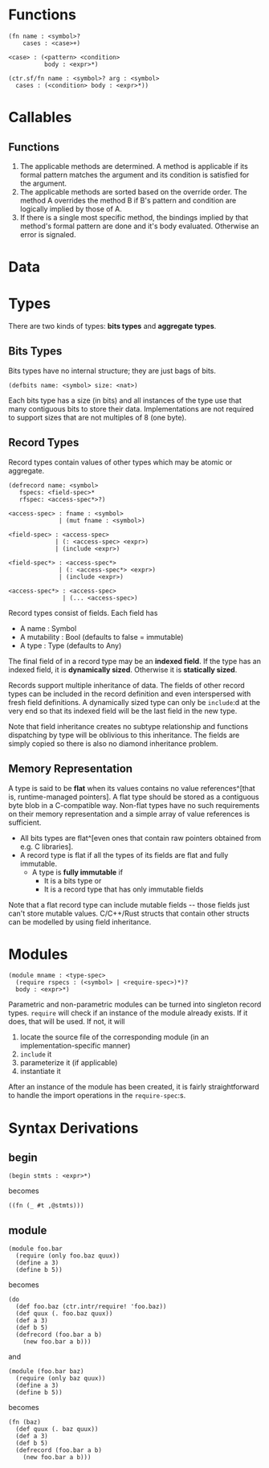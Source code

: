 # Functions

    (fn name : <symbol>?
        cases : <case>+)

    <case> : (<pattern> <condition>
              body : <expr>*)

    (ctr.sf/fn name : <symbol>? arg : <symbol>
      cases : (<condition> body : <expr>*))

# Callables

## Functions

1. The applicable methods are determined. A method is applicable if its formal
   pattern matches the argument and its condition is satisfied for the argument.
2. The applicable methods are sorted based on the override order. The method A
   overrides the method B if B's pattern and condition are logically implied by
   those of A.
3. If there is a single most specific method, the bindings implied by that method's
   formal pattern are done and it's body evaluated. Otherwise an error is signaled.

# Data

# Types

There are two kinds of types: **bits types** and **aggregate types**.

## Bits Types

Bits types have no internal structure; they are just bags of bits.

    (defbits name: <symbol> size: <nat>)

Each bits type has a size (in bits) and all instances of the type use that many
contiguous bits to store their data. Implementations are not required to support
sizes that are not multiples of 8 (one byte).

## Record Types

<!-- TODO: parametrics -->

Record types contain values of other types which may be atomic or aggregate.

    (defrecord name: <symbol>
       fspecs: <field-spec>*
       rfspec: <access-spec*>?)

    <access-spec> : fname : <symbol>
                  | (mut fname : <symbol>)

    <field-spec> : <access-spec>
                 | (: <access-spec> <expr>)
                 | (include <expr>)

    <field-spec*> : <access-spec*>
                  | (: <access-spec*> <expr>)
                  | (include <expr>)

    <access-spec*> : <access-spec>
                   | (... <access-spec>)

Record types consist of fields. Each field has

* A name : Symbol
* A mutability : Bool (defaults to false = immutable)
* A type : Type (defaults to Any)

The final field of in a record type may be an **indexed field**. If the type has
an indexed field, it is **dynamically sized**. Otherwise it is **statically
sized**.

Records support multiple inheritance of data. The fields of other record types
can be included in the record definition and even interspersed with fresh field
definitions. A dynamically sized type can only be `include`:d at the very end so
that its indexed field will be the last field in the new type.

Note that field inheritance creates no subtype relationship and functions
dispatching by type will be oblivious to this inheritance. The fields are simply
copied so there is also no diamond inheritance problem.

## Memory Representation

A type is said to be **flat** when its values contains no value references^[that
is, runtime-managed pointers]. A flat type should be stored as a contiguous byte
blob in a C-compatible way. Non-flat types have no such requirements on their
memory representation and a simple array of value references is sufficient.

* All bits types are flat^[even ones that contain raw pointers obtained from
  e.g. C libraries].
* A record type is flat if all the types of its fields are flat and
  fully immutable.
    * A type is **fully immutable** if
        * It is a bits type or
        * It is a record type that has only immutable fields

Note that a flat record type can include mutable fields -- those fields just
can't store mutable values. C/C++/Rust structs that contain other structs can be
modelled by using field inheritance.

# Modules

    (module mname : <type-spec>
      (require rspecs : (<symbol> | <require-spec>)*)?
      body : <expr>*)

Parametric and non-parametric modules can be turned into singleton record types.
`require` will check if an instance of the module already exists. If it does,
that will be used. If not, it will

1. locate the source file of the corresponding module (in an
   implementation-specific manner)
2. `include` it
3. parameterize it (if applicable)
4. instantiate it

After an instance of the module has been created, it is fairly straightforward to
handle the import operations in the `require-spec`:s.

# Syntax Derivations

## begin

    (begin stmts : <expr>*)

becomes

    ((fn (_ #t ,@stmts)))

## module

    (module foo.bar
      (require (only foo.baz quux))
      (define a 3)
      (define b 5))

becomes

    (do
      (def foo.baz (ctr.intr/require! 'foo.baz))
      (def quux (. foo.baz quux))
      (def a 3)
      (def b 5)
      (defrecord (foo.bar a b)
        (new foo.bar a b)))

and

    (module (foo.bar baz)
      (require (only baz quux))
      (define a 3)
      (define b 5))

becomes

    (fn (baz)
      (def quux (. baz quux))
      (def a 3)
      (def b 5)
      (defrecord (foo.bar a b)
        (new foo.bar a b)))
